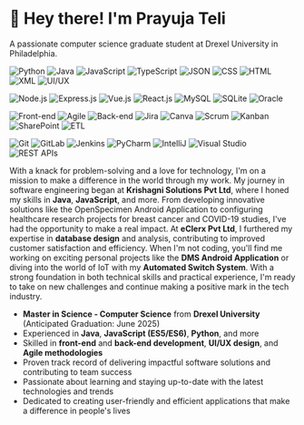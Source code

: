 <h1>👋 Hey there! I'm Prayuja Teli</h1>
<!-- Global Site Tag (gtag.js) - Google Analytics -->
<script async src="https://www.googletagmanager.com/gtag/js?id=UA-XXXXXXXX-X"></script>
<script>
  window.dataLayer = window.dataLayer || [];
  function gtag(){dataLayer.push(arguments);}
  gtag('js', new Date());

  gtag('config', 'UA-XXXXXXXX-X');
</script>

A passionate computer science graduate student at Drexel University in Philadelphia. 

<p align="middle">

  ![Python](https://img.shields.io/badge/Python-3776AB?style=for-the-badge&logo=python&logoColor=white) 
  ![Java](https://img.shields.io/badge/Java-007396?style=for-the-badge&logo=java&logoColor=white) 
  ![JavaScript](https://img.shields.io/badge/JavaScript-F7DF1E?style=for-the-badge&logo=javascript&logoColor=black)
  ![TypeScript](https://img.shields.io/badge/TypeScript-3178C6?style=for-the-badge&logo=typescript&logoColor=white)
  ![JSON](https://img.shields.io/badge/JSON-000000?style=for-the-badge&logo=json&logoColor=white)
  ![CSS](https://img.shields.io/badge/CSS-1572B6?style=for-the-badge&logo=css3&logoColor=white)
  ![HTML](https://img.shields.io/badge/HTML-239120?style=for-the-badge&logo=html5&logoColor=white)
  ![XML](https://img.shields.io/badge/XML-0B68AB?style=for-the-badge&logo=xml&logoColor=white)
  ![UI/UX](https://img.shields.io/badge/UI%2FUX-FF69B4?style=for-the-badge&logo=adobe&logoColor=white)
  
  ![Node.js](https://img.shields.io/badge/Node.js-43853D?style=for-the-badge&logo=node.js&logoColor=white)
  ![Express.js](https://img.shields.io/badge/Express.js-000000?style=for-the-badge&logo=express&logoColor=white)
  ![Vue.js](https://img.shields.io/badge/Vue.js-4FC08D?style=for-the-badge&logo=vue.js&logoColor=white)
  ![React.js](https://img.shields.io/badge/React-61DAFB?style=for-the-badge&logo=react&logoColor=white)
  ![MySQL](https://img.shields.io/badge/MySQL-4479A1?style=for-the-badge&logo=mysql&logoColor=white)
  ![SQLite](https://img.shields.io/badge/SQLite-003B57?style=for-the-badge&logo=sqlite&logoColor=white)
  ![Oracle](https://img.shields.io/badge/Oracle-F80000?style=for-the-badge&logo=oracle&logoColor=white)

  ![Front-end](https://img.shields.io/badge/Front--end-FF5722?style=for-the-badge&logoColor=white)
  ![Agile](https://img.shields.io/badge/Agile-009FDA?style=for-the-badge&logo=agile&logoColor=white)
  ![Back-end](https://img.shields.io/badge/Back--end-000000?style=for-the-badge&logoColor=white)
  ![Jira](https://img.shields.io/badge/Jira-0052CC?style=for-the-badge&logo=jira&logoColor=white)
  ![Canva](https://img.shields.io/badge/Canva-00C4CC?style=for-the-badge&logo=canva&logoColor=white)
  ![Scrum](https://img.shields.io/badge/Scrum-6DB33F?style=for-the-badge&logo=scrum&logoColor=white)
  ![Kanban](https://img.shields.io/badge/Kanban-0093DD?style=for-the-badge&logo=kanban&logoColor=white)
  ![SharePoint](https://img.shields.io/badge/SharePoint-0078D4?style=for-the-badge&logo=sharepoint&logoColor=white)
  ![ETL](https://img.shields.io/badge/ETL-FF3A00?style=for-the-badge&logoColor=white)

![Git](https://img.shields.io/badge/Git-F05032?style=for-the-badge&logo=git&logoColor=white)
  ![GitLab](https://img.shields.io/badge/GitLab-FCA121?style=for-the-badge&logo=gitlab&logoColor=white)
  ![Jenkins](https://img.shields.io/badge/Jenkins-D24939?style=for-the-badge&logo=jenkins&logoColor=white)
  ![PyCharm](https://img.shields.io/badge/PyCharm-000000?style=for-the-badge&logo=pycharm&logoColor=white)
  ![IntelliJ](https://img.shields.io/badge/IntelliJ_IDEA-000000?style=for-the-badge&logo=intellij-idea&logoColor=white)
  ![Visual Studio](https://img.shields.io/badge/Visual_Studio-5C2D91?style=for-the-badge&logo=visual-studio&logoColor=white)
  ![REST APIs](https://img.shields.io/badge/REST_APIs-000000?style=for-the-badge&logo=rest&logoColor=white)
</p>

With a knack for problem-solving and a love for technology, I'm on a mission to make a difference in the world through my work. My journey in software engineering began at **Krishagni Solutions Pvt Ltd**, where I honed my skills in **Java**, **JavaScript**, and more. From developing innovative solutions like the OpenSpecimen Android Application to configuring healthcare research projects for breast cancer and COVID-19 studies, I've had the opportunity to make a real impact. At **eClerx Pvt Ltd**, I furthered my expertise in **database design** and analysis, contributing to improved customer satisfaction and efficiency. When I'm not coding, you'll find me working on exciting personal projects like the **DMS Android Application** or diving into the world of IoT with my **Automated Switch System**. With a strong foundation in both technical skills and practical experience, I'm ready to take on new challenges and continue making a positive mark in the tech industry.

- **Master in Science - Computer Science** from **Drexel University** (Anticipated Graduation: June 2025)
- Experienced in **Java**, **JavaScript (ES5/ES6)**, **Python**, and more
- Skilled in **front-end** and **back-end development**, **UI/UX design**, and **Agile methodologies**
- Proven track record of delivering impactful software solutions and contributing to team success
- Passionate about learning and staying up-to-date with the latest technologies and trends
- Dedicated to creating user-friendly and efficient applications that make a difference in people's lives
